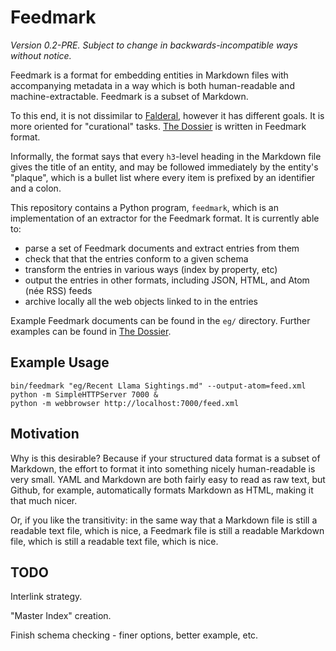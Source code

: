 Feedmark
========

*Version 0.2-PRE.  Subject to change in backwards-incompatible ways without notice.*

Feedmark is a format for embedding entities in Markdown files with
accompanying metadata in a way which is both human-readable and
machine-extractable.  Feedmark is a subset of Markdown.

To this end, it is not dissimilar to [Falderal][], however it has
different goals.  It is more oriented for "curational" tasks.
[The Dossier][] is written in Feedmark format.

Informally, the format says that every `h3`-level heading in the
Markdown file gives the title of an entity, and may be followed
immediately by the entity's "plaque", which is a bullet list
where every item is prefixed by an identifier and a colon.

This repository contains a Python program, `feedmark`, which is an
implementation of an extractor for the Feedmark format.  It is
currently able to:

*   parse a set of Feedmark documents and extract entries from them
*   check that that the entries conform to a given schema
*   transform the entries in various ways (index by property, etc)
*   output the entries in other formats, including JSON,
    HTML, and Atom (née RSS) feeds
*   archive locally all the web objects linked to in the entries

Example Feedmark documents can be found in the `eg/` directory.
Further examples can be found in [The Dossier][].

[Falderal]: http://catseye.tc/node/Falderal
[The Dossier]: https://github.com/catseye/The-Dossier/

Example Usage
-------------

    bin/feedmark "eg/Recent Llama Sightings.md" --output-atom=feed.xml
    python -m SimpleHTTPServer 7000 &
    python -m webbrowser http://localhost:7000/feed.xml

Motivation
----------

Why is this desirable?  Because if your structured data format is
a subset of Markdown, the effort to format it into something
nicely human-readable is very small.  YAML and Markdown are both
fairly easy to read as raw text, but Github, for example,
automatically formats Markdown as HTML, making it that much nicer.

Or, if you like the transitivity: in the same way that a Markdown
file is still a readable text file, which is nice, a Feedmark file
is still a readable Markdown file, which is still a readable text
file, which is nice.

TODO
----

Interlink strategy.

"Master Index" creation.

Finish schema checking - finer options, better example, etc.
